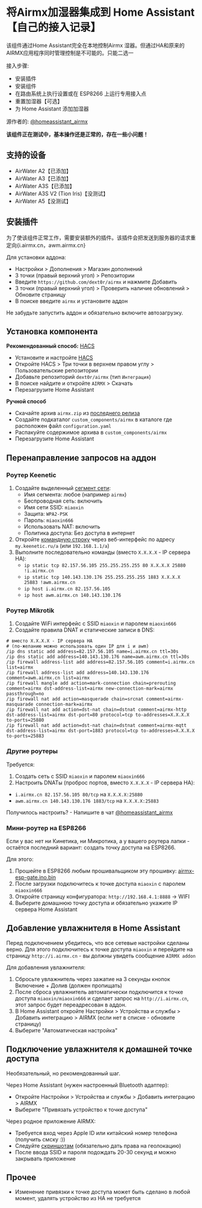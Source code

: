 # 将Airmx加湿器集成到 Home Assistant【自己的接入记录】
该组件通过Home Assistant完全在本地控制Airmx 湿器。但通过HA和原来的AIRMX应用程序同时管理控制是不可能的。只能二选一

接入步骤:
* 安装插件
* 安装组件
* 在路由系统上执行设置或在 ESP8266 上运行专用接入点
* 重置加湿器【可选】
* 为 Home Assistant 添加加湿器

源作者的: [@homeassistant_airmx](https://t.me/homeassistant_airmx)

**该组件正在测试中，基本操作还是正常的，存在一些小问题！**

## 支持的设备
* AirWater A2【已添加】
* AirWater A3【已添加】
* AirWater A3S【已添加】
* AirWater A3S V2 (Tion Iris)【没测试】
* AirWater A5【没测试】

## 安装插件
为了使该组件正常工作，需要安装额外的插件。该插件会把发送到服务器的请求重定向{i.airmx.cn，awm.airmx.cn}

Для установки аддона:
* Настройки > Дополнения > Магазин дополнений
* 3 точки (правый верхний угол) > Репозитории
* Введите `https://github.com/dext0r/airmx` и нажмите Добавить
* 3 точки (правый верхний угол) > Проверить наличие обновлений > Обновите страницу
* В поиске введите `airmx` и установите аддон

Не забудьте запустить аддон и обязательно включите автозагрузку.

## Установка компонента
**Рекомендованный способ:** [HACS](https://hacs.xyz/)
* Установите и настройте [HACS](https://hacs.xyz/docs/use/#getting-started-with-hacs)
* Откройте HACS > Три точки в верхнем правом углу > Пользовательские репозитории
* Добавьте репозиторий `dext0r/airmx` (тип `Интеграция`)
* В поиске найдите и откройте `AIRMX` > Скачать
* Перезагрузите Home Assistant

**Ручной способ**
* Скачайте архив `airmx.zip` из [последнего релиза](https://github.com/dext0r/airmx/releases/latest)
* Создайте подкаталог `custom_components/airmx` в каталоге где расположен файл `configuration.yaml`
* Распакуйте содержимое архива в `custom_components/airmx`
* Перезагрузите Home Assistant

## Перенаправление запросов на аддон
### Роутер Keenetic
1. Создайте выделенный [сегмент сети](https://help.keenetic.com/hc/ru/articles/360005236300-Сегменты-сети):
   * Имя сегмента: любое (например `airmx`)
   * Беспроводная сеть: включить
   * Имя сети SSID: `miaoxin`
   * Защита: `WPA2-PSK`
   * Пароль: `miaoxin666`
   * Использовать NAT: включить
   * Политика доступа: Без доступа в интернет
2. Откройте [командную строку](https://help.keenetic.com/hc/ru/articles/213965889-Интерфейс-командной-строки-CLI-интернет-центра) через веб-интерфейс по адресу `my.keenetic.ru/a` (или `192.168.1.1/a`)
3. Выполните последовательно команды (вместо `X.X.X.X` - IP сервера HA):
   * `ip static tcp 82.157.56.105 255.255.255.255 80 X.X.X.X 25880 !i.airmx.cn`
   * `ip static tcp 140.143.130.176 255.255.255.255 1883 X.X.X.X 25883 !awm.airmx.cn`
   * `ip host i.airmx.cn 82.157.56.105`
   * `ip host awm.airmx.cn 140.143.130.176`

### Роутер Mikrotik
1. Создайте WiFi интерфейс с SSID `miaoxin` и паролем `miaoxin666`
2. Создайте правила DNAT и статические записи в DNS:
```
# вместо X.X.X.X - IP сервера HA
# (по-желанию можно использовать один IP для i и awm)
/ip dns static add address=82.157.56.105 name=i.airmx.cn ttl=30s
/ip dns static add address=140.143.130.176 name=awm.airmx.cn ttl=30s
/ip firewall address-list add address=82.157.56.105 comment=i.airmx.cn list=airmx
/ip firewall address-list add address=140.143.130.176 comment=awm.airmx.cn list=airmx
/ip firewall mangle add action=mark-connection chain=prerouting comment=airmx dst-address-list=airmx new-connection-mark=airmx passthrough=no
/ip firewall nat add action=masquerade chain=srcnat comment=airmx-masquarade connection-mark=airmx
/ip firewall nat add action=dst-nat chain=dstnat comment=airmx-http dst-address-list=airmx dst-port=80 protocol=tcp to-addresses=X.X.X.X to-ports=25880
/ip firewall nat add action=dst-nat chain=dstnat comment=airmx-mqtt dst-address-list=airmx dst-port=1883 protocol=tcp to-addresses=X.X.X.X to-ports=25883
```

### Другие роутеры
Требуется:
1. Создать сеть с SSID `miaoxin` и паролем `miaoxin666`
2. Настроить DNATы (проброс портов, вместо `X.X.X.X` - IP сервера HA):
  * `i.airmx.cn 82.157.56.105 80/tcp` на `X.X.X.X:25880`
  * `awm.airmx.cn 140.143.130.176 1883/tcp` на `X.X.X.X:25883`

Получилось настроить? - Напишите в чат [@homeassistant_airmx](https://t.me/homeassistant_airmx)

### Мини-роутер на ESP8266
Если у вас нет ни Кинетика, ни Микротика, а у вашего роутера лапки - остаётся последний вариант: создать точку доступа на ESP8266.

Для этого:
1. Прошейте в ESP8266 любым прошивальщиком эту прошивку: [airmx-esp-gate.ino.bin](https://github.com/dext0r/airmx/raw/main/airmx-esp-gate/build/esp8266.esp8266.nodemcu/airmx-esp-gate.ino.bin)
2. После загрузки подключитесь к точке доступа `miaoxin` с паролем `miaoxin666`
3. Откройте страницу конфигуратора: `http://192.168.4.1:8888` -> WIFI
4. Выберите домашнюю точку доступа и обязательно укажите IP сервера Home Assistant

## Добавление увлажнителя в Home Assistant
Перед подключением убедитесь, что все сетевые настройки сделаны верно. Для этого подключитесь к точке доступа `miaoxin` и перейдите на страницу `http://i.airmx.cn` - вы должны увидеть сообщение `AIRMX addon`

Для добавления увлажнителя:
1. Сбросьте увлажнитель через зажатие на 3 секунды кнопок Включение + Долив (должен пропищать)
2. После сброса увлажнитель автоматически подключится к точке доступа `miaoxin/miaoxin666` и сделает запрос на `http://i.airmx.cn`, этот запрос будет переадресован в аддон.
3. В Home Assistant откройте Настройки > Устройства и службы > Добавить интеграцию > AIRMX (если нет в списке - обновите страницу)
4. Выберите "Автоматическая настройка"

## Подключение увлажнителя к домашней точке доступа
Необязательный, но рекомендованный шаг.

Через Home Assistant (нужен настроенный Bluetooth адаптер):
* Откройте Настройки > Устройства и службы > Добавить интеграцию > AIRMX
* Выберите "Привязать устройство к точке доступа"

Через родное приложение AIRMX:
* Требуется вход через Apple ID или китайский номер телефона (получить смску :))
* Следуйте [скриншотам](./images/ios) (обязательно дать права на геолокацию)
* После ввода SSID и пароля подождать 20-30 секунд и можно закрывать приложение

## Прочее
* Изменение привязки к точке доступа может быть сделано в любой момент, удалять устройство из HA не требуется
